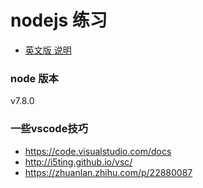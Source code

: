 # nodejs 练习
- [英文版 说明](./README.md)
### node 版本
v7.8.0

### 一些vscode技巧
- https://code.visualstudio.com/docs
- http://i5ting.github.io/vsc/
- https://zhuanlan.zhihu.com/p/22880087
